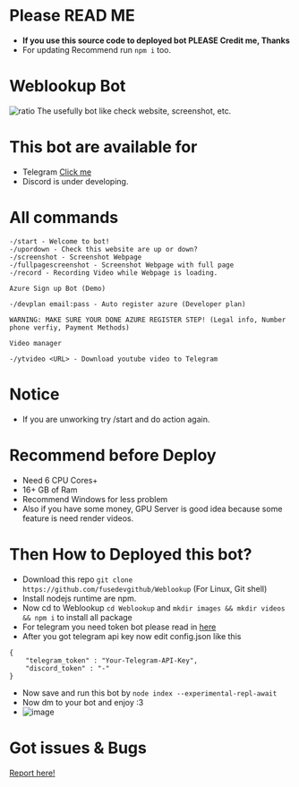 # Please READ ME
* **If you use this source code to deployed bot PLEASE Credit me, Thanks**
* For updating Recommend run ```npm i``` too.
# Weblookup Bot
![ratio](https://user-images.githubusercontent.com/47820634/167398753-4e6a434e-3854-4715-96ba-8136dde53bac.png)
The usefully bot like check website, screenshot, etc.
# This bot are available for
* Telegram [Click me](https://t.me/WebLookup_bot)
* Discord is under developing.
# All commands
```
-/start - Welcome to bot!
-/upordown - Check this website are up or down?
-/screenshot - Screenshot Webpage
-/fullpagescreenshot - Screenshot Webpage with full page
-/record - Recording Video while Webpage is loading.

Azure Sign up Bot (Demo)

-/devplan email:pass - Auto register azure (Developer plan)

WARNING: MAKE SURE YOUR DONE AZURE REGISTER STEP! (Legal info, Number phone verfiy, Payment Methods)

Video manager

-/ytvideo <URL> - Download youtube video to Telegram
```
# Notice
* If you are unworking try /start and do action again.
# Recommend before Deploy
* Need 6 CPU Cores+
* 16+ GB of Ram
* Recommend Windows for less problem
* Also if you have some money, GPU Server is good idea because some feature is need render videos.
# Then How to Deployed this bot?
* Download this repo ```git clone https://github.com/fusedevgithub/Weblookup``` (For Linux, Git shell)
* Install nodejs runtime are npm.
* Now cd to Weblookup ```cd Weblookup``` and ```mkdir images && mkdir videos && npm i``` to install all package
* For telegram you need token bot please read in [here](https://core.telegram.org/bots#3-how-do-i-create-a-bot)
* After you got telegram api key now edit config.json like this
```
{
    "telegram_token" : "Your-Telegram-API-Key",
    "discord_token" : "-"
}
```
* Now save and run this bot by ```node index --experimental-repl-await```
* Now dm to your bot and enjoy :3
* ![image](https://user-images.githubusercontent.com/47820634/167400661-990c51a1-bd60-4713-b189-bcadc307e73f.png)

# Got issues & Bugs
[Report here!](https://github.com/fusedevgithub/Weblookup/issues)
